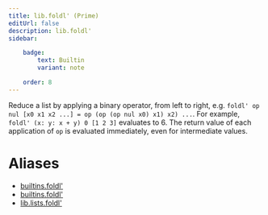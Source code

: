 ```yaml
---
title: lib.foldl' (Prime)
editUrl: false
description: lib.foldl'
sidebar:

    badge:
        text: Builtin
        variant: note

    order: 8
---
```


Reduce a list by applying a binary operator, from left to right,
e.g. `foldl' op nul [x0 x1 x2 ...] = op (op (op nul x0) x1) x2)
...`. For example, `foldl' (x: y: x + y) 0 [1 2 3]` evaluates to 6.
The return value of each application of `op` is evaluated immediately,
even for intermediate values.


# Aliases

- [builtins.foldl'](/nix-doc-comments/reference/builtins/builtins-foldl' (prime))
- [builtins.foldl'](/nix-doc-comments/reference/builtins/builtins-foldl' (prime))
- [lib.lists.foldl'](/nix-doc-comments/reference/lib/lists/lib-lists-foldl' (prime))


